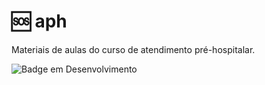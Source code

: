 # :sos: aph
Materiais de aulas do curso de atendimento pré-hospitalar.

![Badge em Desenvolvimento](http://img.shields.io/static/v1?label=STATUS&message=EM%20DESENVOLVIMENTO&color=GREEN&style=for-the-badge)
